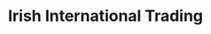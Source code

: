 ---
title: "Irish International Trading"
url: /cork/irish-international-trading/
shop: Eisenwaren
---